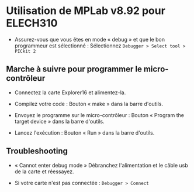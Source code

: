 Utilisation de MPLab v8.92 pour ELECH310
========================================

- Assurez-vous que vous êtes en mode « debug » et que le bon programmeur est sélectionné :
Sélectionnez ``Debugger > Select tool > PICkit 2``



Marche à suivre pour programmer le micro-contrôleur
---------------------------------------------------

- Connectez la carte Explorer16 et alimentez-la.

- Compilez votre code :
Bouton « make » dans la barre d'outils.

- Envoyez le programme sur le micro-contrôleur :
Bouton « Program the target device » dans la barre d'outils.

- Lancez l'exécution :
Bouton « Run » dans la barre d'outils.



Troubleshooting
---------------

- « Cannot enter debug mode »
Débranchez l'alimentation et le câble usb de la carte et réessayez.

- Si votre carte n'est pas connectée :
``Debugger > Connect``